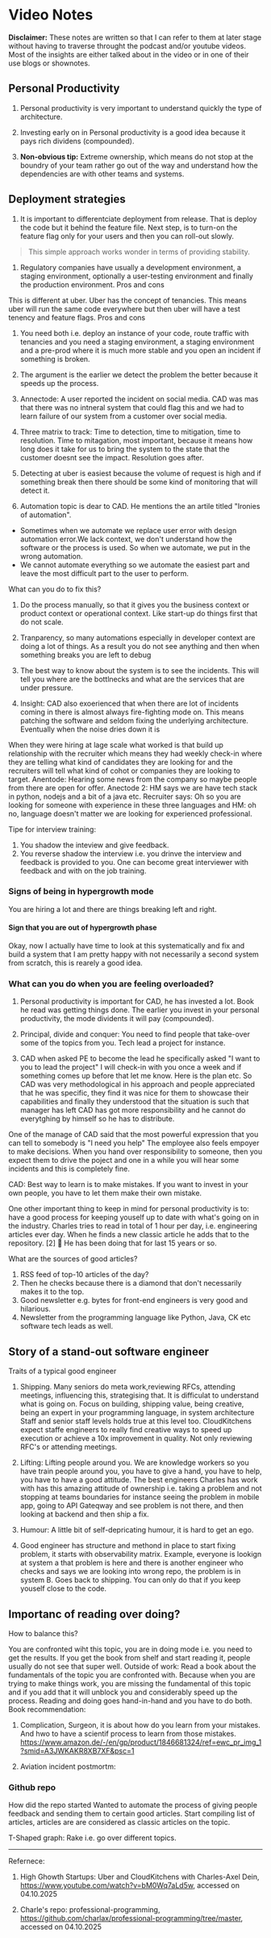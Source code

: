 # Video Notes

**Disclaimer:** These notes are written so that I can refer to them at later stage without having to traverse throught the podcast and/or youtube videos. Most of the insights are either talked about in the video or in one of their use blogs or shownotes.

## Personal Productivity
1. Personal productivity is very important to understand quickly the type of architecture.
2. Investing early on in Personal productivity is a good idea because it pays rich dividens (compounded).

3. **Non-obvious tip:** Extreme ownership, which means do not stop at the boundry of your team rather go out of the way and understand how the dependencies are with other teams and systems.

## Deployment strategies
1. It is important to differentciate deployment from release. That is deploy the code but it behind the feature file. Next step, is to turn-on the feature flag only for your users and then you can roll-out slowly.
> This simple approach works wonder in terms of providing stability.

1. Regulatory companies have usually a development environment, a staging environment, optionally a user-testing environment and finally the production environment.
Pros and cons

This is different at uber. Uber has the concept of tenancies. This means uber will run the same code everywhere but then uber will have a test tenency and feature flags.
Pros and cons

1. You need both i.e. deploy an instance of your code, route traffic with tenancies and you need a staging environment, a staging environment and a pre-prod where it is much more stable and you open an incident if something is broken.
1. The argument is the earlier we detect the problem the better because it speeds up the process. 

1. Annectode: A user reported the incident on social media. CAD was mas that there was no intneral system that could flag this and we had to learn failure of our system from a customer over social media.

1. Three matrix to track: Time to detection, time to mitigation, time to resolution.
Time to mitagation, most important, because it means how long does it take for us to bring the system to the state that the customer doesnt see the impact. Resolution goes after.

1. Detecting at uber is easiest because the volume of request is high and if something break then there should be some kind of monitoring that will detect it.

1. Automation topic is dear to CAD. He mentions the an artile titled "Ironies of automation".
+ Sometimes when we automate we replace user error with design automation error.We lack context, we don't understand how the software or the process is used. So when we automate, we put in the wrong automation.
+ We cannot automate everything so we automate the easiest part and leave the most difficult part to the user to perform.

What can you do to fix this?
1. Do the process manually, so that it gives you the business context or product context or operational context. Like start-up do things first that do not scale.
2. Tranparency, so many automations especially in developer context are doing a lot of things. As a result you do not see anything and then when something breaks you are left to debug

1. The best way to know about the system is to see the incidents. This will tell you where are the bottlnecks and what are the services that are under pressure.

2. Insight: CAD also exoerienced that when there are lot of incidents coming in there is almost always fire-fighting mode on. This means patching the software and seldom fixing the underlying architecture.
Eventually when the noise dries down it is 

When they were hiring at lage scale what worked is that build up relationship with the recruiter which means they had weekly check-in where they are telling what kind of candidates they are looking for and the recruiters will tell what kind of cohot or companies they are looking to target.
Anentode: Hearing some news from the company so maybe people from there are open for offer.
Anectode 2: HM says we are have tech stack in python, nodejs and a bit of a java etc. 
Recruiter says: Oh so you are looking for someone with experience in these three languages and
HM: oh no, language doesn't matter we are looking for experienced professional.

Tipe for interview training:
1. You shadow the inteview and give feedback.
2. You reverse shadow the interview i.e. you drinve the interview and feedback is provided to you.
One can become great interviewer with feedback and with on the job training.

### Signs of being in hypergrowth mode
You are hiring a lot and there are things breaking left and right.

#### Sign that you are out of hypergrowth phase
Okay, now I actually have time to look at this systematically and fix and build a system that I am pretty happy with not necessarily a second system from scratch, this is rearely a good idea.

### What can you do when you are feeling overloaded?
1. Personal productivity is important for CAD, he has invested a lot. Book he read was getting things done.
The earlier you invest in your personal productivity, the mode dividents it will pay (compounded).
2. Principal, divide and conquer: You need to find people that take-over some of the topics from you. Tech lead a project for instance.

3. CAD when asked PE to become the lead he specifically asked "I want to you to lead the project"
I will check-in with you once a week and if something comes up before that let me know.
Here is the plan etc.
So CAD was very methodological in his approach and people appreciated that he was specific, they find it was nice for them to showcase their capabilities and finally they understood that the situation is such that manager has left CAD has got more responsibility and he cannot do everytghing by himself so he has to distribute.

One of the manage of CAD said that the most powerful expression that you can tell to somebody is "I need you help" The employee also feels empoyer to make decisions.
When you hand over responsibility to someone, then you expect them to drive the poject and one in a while you will hear some incidents and this is completely fine. 

CAD: Best way to learn is to make mistakes. If you want to invest in your own people, you have to let them make their own mistake.

One other important thing to keep in mind for personal productivity is to: have a good process for keeping youself up to date with what's going on in the industry.
Charles tries to read in total of 1 hour per day, 
i.e. engineering articles ever day. When he finds a new classic article he adds that to the repository. [2] 🚀
He has been doing that for last 15 years or so.

What are the sources of good articles?
1. RSS feed of top-10 articles of the day?
2. Then he checks because there is a diamond that don't necessarily makes it to the top.
3. Good newsletter e.g. bytes for front-end engineers is very good and hilarious.
4. Newsletter from the programming language like Python, Java, CK etc software tech leads as well.

## Story of a stand-out software engineer
Traits of a typical good engineer
1. Shipping. Many seniors do meta work,reviewing RFCs, attending meetings, influencing this, strategising that. It is difficulat to understand what is going on.
Focus on building, shipping value, being creative, being an expert in your programming language, in system architecture
Staff and senior staff levels holds true at this level too.
CloudKitchens expect staffe engineers to really find creative ways to speed up execution or achieve a 10x improvement in quality. Not only reviewing RFC's or attending meetings.
2. Lifting: Lifting people around you. We are knowledge workers so you have train people around you, you have to give a hand, you have to help, you have to have a good attitude. The best engineers Charles has work with has this amazing attitude of ownership i.e. taking a problem and not stopping at teams boundaries for instance seeing the problem in mobile app, going to API Gateqway and see problem is not there, and then looking at backend and then ship a fix.

3. Humour: A little bit of self-depricating humour, it is hard to get an ego.

4. Good engineer has structure and methond in place to start fixing problem, it starts with observability matrix. Example, everyone is lookign at system a that problem is here and there is another engineer who checks and says we are looking into wrong repo, the problem is in system B. Goes back to shipping.
You can only do that if you keep youself close to the code.

## Importanc of reading over doing?
How to balance this?

You are confronted wiht this topic, you are in doing mode i.e. you need to get the results. If you get the book from shelf and start reading it, people usually do not see that super well.
Outside of work: Read a book about the fundamentals of the topic you are confronted with. Because when you are trying to make things work, you are missing the fundamental of this topic and if you add that it will unblock you and considerably speed up the process.
Reading and doing goes hand-in-hand and you have to do both.
Book recommendation: 
1. Complication, Surgeon, it is about how do you learn from your mistakes. And hwo to have a scientif process to learn from those mistakes.
https://www.amazon.de/-/en/gp/product/1846681324/ref=ewc_pr_img_1?smid=A3JWKAKR8XB7XF&psc=1

2. Aviation incident postmortm: 
### Github repo
How did the repo started Wanted to automate the process of giving people feedback and sending them to certain good articles.
Start compiling list of articles, articles are are considered as classic articles on the topic.

T-Shaped graph: Rake i.e. go over different topics.
_______________________________
Refernece:
1. High Ghowth Startups: Uber and CloudKitchens with Charles-Axel Dein, https://www.youtube.com/watch?v=bM0Wq7aLd5w, accessed on 04.10.2025


2. Charle's repo: professional-programming, https://github.com/charlax/professional-programming/tree/master, accessed on 04.10.2025